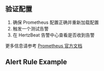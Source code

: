 ## 验证配置

1. 确保 Prometheus 配置正确并重新加载配置
2. 触发一个测试告警
3. 在 HertzBeat 告警中心查看是否收到告警

更多信息请参考 [Prometheus 官方文档](https://prometheus.io/docs/alerting/latest/configuration/)

## Alert Rule Example
